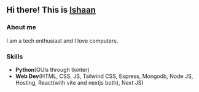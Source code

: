 ## Hi there! This is [Ishaan](https://github.com/ishaan-chaturvedi1)

### About me

I am a tech enthusiast and I love computers.

### Skills

* **Python**(GUIs through tkinter)
* **Web Dev**(HTML, CSS, JS, Tailwind CSS, Express, Mongodb, Node JS, Hosting, React(with vite and nextjs both), Next JS)

<!--
**ishaan-chaturvedi1/ishaan-chaturvedi1** is a ✨ _special_ ✨ repository because its `README.md` (this file) appears on your GitHub profile.

Here are some ideas to get you started:

- 🔭 I’m currently working on ...
- 🌱 I’m currently learning ...
- 👯 I’m looking to collaborate on ...
- 🤔 I’m looking for help with ...
- 💬 Ask me about ...
- 📫 How to reach me: ...
- 😄 Pronouns: ...
- ⚡ Fun fact: ...
-->
